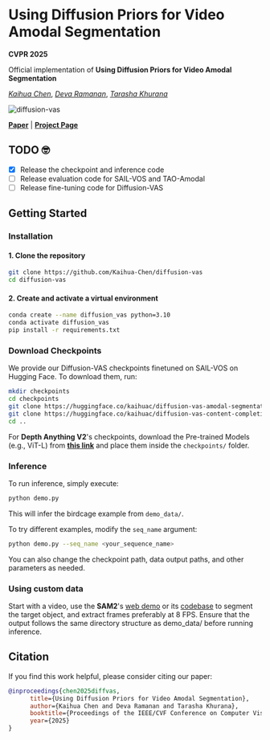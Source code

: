 # Using Diffusion Priors for Video Amodal Segmentation

**CVPR 2025**

Official implementation of <strong>Using Diffusion Priors for Video Amodal Segmentation</strong>

[*Kaihua Chen*](https://www.linkedin.com/in/kaihuac/), [*Deva Ramanan*](https://www.cs.cmu.edu/~deva/), [*Tarasha Khurana*](https://www.cs.cmu.edu/~tkhurana/)

![diffusion-vas](assets/diffusion-vas.gif)

[**Paper**](https://arxiv.org/abs/2412.04623) | [**Project Page**](https://diffusion-vas.github.io)

## TODO 🤓

- [x] Release the checkpoint and inference code 
- [ ] Release evaluation code for SAIL-VOS and TAO-Amodal
- [ ]  Release fine-tuning code for Diffusion-VAS

## Getting Started

### Installation

#### 1. Clone the repository

```bash
git clone https://github.com/Kaihua-Chen/diffusion-vas
cd diffusion-vas
```

#### 2. Create and activate a virtual environment

```bash
conda create --name diffusion_vas python=3.10
conda activate diffusion_vas
pip install -r requirements.txt
```

### Download Checkpoints

We provide our Diffusion-VAS checkpoints finetuned on SAIL-VOS on Hugging Face. To download them, run:

```bash
mkdir checkpoints
cd checkpoints
git clone https://huggingface.co/kaihuac/diffusion-vas-amodal-segmentation
git clone https://huggingface.co/kaihuac/diffusion-vas-content-completion
cd ..
```

For **Depth Anything V2**'s checkpoints, download the Pre-trained Models (e.g., ViT-L) from **[this link](https://github.com/DepthAnything/Depth-Anything-V2)** and place them inside the `checkpoints/` folder.

### Inference

To run inference, simply execute:

```bash
python demo.py
```

This will infer the birdcage example from `demo_data/`.

To try different examples, modify the `seq_name` argument:

```bash
python demo.py --seq_name <your_sequence_name>
```

You can also change the checkpoint path, data output paths, and other parameters as needed.

### Using custom data

Start with a video, use the **SAM2**'s [web demo](https://sam2.metademolab.com/) or its [codebase](https://github.com/facebookresearch/sam2) to segment the target object, and extract frames preferably at 8 FPS. Ensure that the output follows the same directory structure as demo_data/ before running inference.

## Citation

If you find this work helpful, please consider citing our paper:

```bibtex
@inproceedings{chen2025diffvas,
      title={Using Diffusion Priors for Video Amodal Segmentation},
      author={Kaihua Chen and Deva Ramanan and Tarasha Khurana},
      booktitle={Proceedings of the IEEE/CVF Conference on Computer Vision and Pattern Recognition (CVPR)},
      year={2025}
}
```



